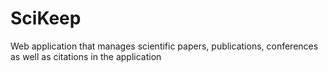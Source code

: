 # SciKeep
 Web application that manages scientific papers, publications, conferences as well as citations in the application
